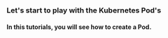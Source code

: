 


### Let's start to play with the Kubernetes Pod's



#### In this tutorials, you will see how to create a Pod.
